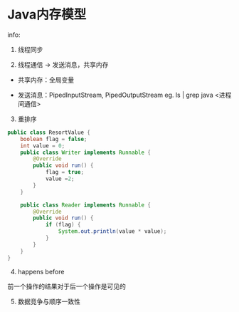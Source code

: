 # Java内存模型

info:

1. 线程同步

2. 线程通信 -> 发送消息，共享内存

* 共享内存：全局变量 

* 发送消息：PipedInputStream, PipedOutputStream eg. ls | grep java <进程间通信>

3. 重排序

```java
public class ResortValue {
    boolean flag = false;
    int value = 0;
    public class Writer implements Runnable {
        @Override
        public void run() {
            flag = true;
            value =2;
        }
    }

    public class Reader implements Runnable {
        @Override
        public void run() {
            if (flag) {
                System.out.println(value * value);
            }
        }
    }
}
```

4. happens before

前一个操作的结果对于后一个操作是可见的

5. 数据竞争与顺序一致性

